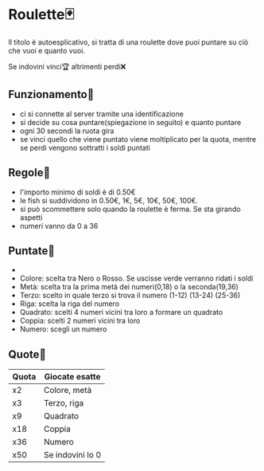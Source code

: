 # Roulette:black_joker:
Il titolo è autoesplicativo, si tratta di una roulette dove puoi puntare su ciò che vuoi e quanto vuoi.

Se indovini vinci:trophy: altrimenti perdi:x:

 Funzionamento:paperclip:
 -
 - ci si connette al server tramite una identificazione
 - si decide su cosa puntare(spiegazione in seguito) e quanto puntare
 - ogni 30 secondi la ruota gira 
 - se vinci quello che viene puntato viene moltiplicato per la quota, mentre se perdi vengono sottratti i soldi puntati
 
 Regole:book:
 -
 - l'importo minimo di soldi è di 0.50€
 - le fish si suddividono in 0.50€, 1€, 5€, 10€, 50€, 100€.
 - si può scommettere solo quando la roulette è ferma. Se sta girando aspetti
 - numeri vanno da 0 a 36

 ##  Puntate:slot_machine:
 -
 - Colore: scelta tra Nero o Rosso. Se uscisse verde verranno ridati i soldi
 - Metà: scelta tra la prima metà dei numeri(0,18) o la seconda(19,36)
 - Terzo: scelto in quale terzo si trova il numero (1-12) (13-24) (25-36)
 - Riga: scelta la riga del numero
 - Quadrato: scelti 4 numeri vicini tra loro a formare un quadrato
 - Coppia: scelti 2 numeri vicini tra loro
 - Numero: scegli un numero
 
 ##  Quote:money_with_wings:
| Quota     | Giocate esatte                                              |
| --------- | ----------------------------------------------------------- |
| x2        | Colore, metà                                                |
| x3        | Terzo, riga                                                 |
| x9        | Quadrato                                                    |
| x18       | Coppia                                                      |
| x36        | Numero                                                     |
| x50       | Se indovini lo 0                                            |
